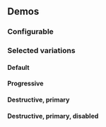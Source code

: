 <script setup>
import CdxButton from 'vue-components/src/components/button/Button.vue';

// TODO: is it possible to get type checking in this markdown file, so we can
// take advantage of the defined config types?
const controlsConfig = [
	{
		name: 'action',
		type: 'radio',
		options: [ 'default', 'progressive', 'destructive' ],
	},
	{
		name: 'type',
		type: 'radio',
		options: [ 'normal', 'primary', 'quiet' ],
	},
	{
		name: 'disabled',
		type: 'boolean'
	},
	{
		name: 'default',
		type: 'slot',
		default: 'Click me'
	}
];
</script>

## Demos

### Configurable

<Wrapper :controls-config="controlsConfig">
<template v-slot:demo="{ propValues, slotValues }">
<CdxButton v-bind="propValues">{{ slotValues.default }}</CdxButton>
</template>
</Wrapper>

### Selected variations

#### Default

<Wrapper>
<template v-slot:demo>
<CdxButton>Click me</CdxButton>
</template>

<template v-slot:code>

```vue
<CdxButton>Click me</CdxButton>
```

</template>
</Wrapper>

#### Progressive

<Wrapper>
<template v-slot:demo>
<CdxButton action="progressive">Click me</CdxButton>
</template>

<template v-slot:code>

```vue
<CdxButton action="progressive">Click me</CdxButton>
```

</template>
</Wrapper>

#### Destructive, primary

<Wrapper>
<template v-slot:demo>
<CdxButton action="destructive" type="primary">Click me</CdxButton>
</template>

<template v-slot:code>

```vue
<CdxButton action="destructive" type="primary">Click me</CdxButton>
```

</template>
</Wrapper>

#### Destructive, primary, disabled

<Wrapper>
<template v-slot:demo>
<CdxButton
	action="destructive"
	type="primary"
	:disabled="true"
>
	Click me
</CdxButton></template>

<template v-slot:code>

```vue
<CdxButton
	action="destructive"
	type="primary"
	:disabled="true"
>
	Click me
</CdxButton>
```

</template>
</Wrapper>
